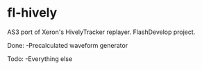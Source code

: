 fl-hively
=========

AS3 port of Xeron's HivelyTracker replayer.
FlashDevelop project.

Done:
-Precalculated waveform generator

Todo:
-Everything else